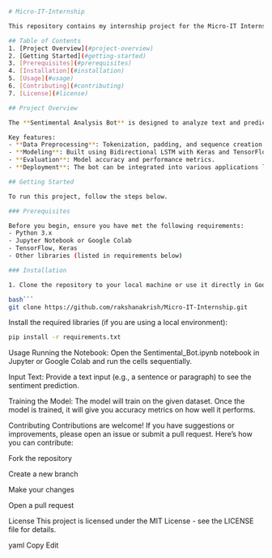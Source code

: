 ```bash
# Micro-IT-Internship

This repository contains my internship project for the Micro-IT Internship program. The project involves creating a **Sentimental Analysis Bot** using Natural Language Processing (NLP) techniques and deep learning models.

## Table of Contents
1. [Project Overview](#project-overview)
2. [Getting Started](#getting-started)
3. [Prerequisites](#prerequisites)
4. [Installation](#installation)
5. [Usage](#usage)
6. [Contributing](#contributing)
7. [License](#license)

## Project Overview

The **Sentimental Analysis Bot** is designed to analyze text and predict whether the sentiment behind it is positive, negative, or neutral. The model uses **Bidirectional LSTM** architecture for sentiment classification.

Key features:
- **Data Preprocessing**: Tokenization, padding, and sequence creation.
- **Modeling**: Built using Bidirectional LSTM with Keras and TensorFlow.
- **Evaluation**: Model accuracy and performance metrics.
- **Deployment**: The bot can be integrated into various applications like chatbots.

## Getting Started

To run this project, follow the steps below.

### Prerequisites

Before you begin, ensure you have met the following requirements:
- Python 3.x
- Jupyter Notebook or Google Colab
- TensorFlow, Keras
- Other libraries (listed in requirements below)

### Installation

1. Clone the repository to your local machine or use it directly in Google Colab:

bash```
git clone https://github.com/rakshanakrish/Micro-IT-Internship.git
```
Install the required libraries (if you are using a local environment):

```bash
pip install -r requirements.txt
```
Usage
Running the Notebook:
Open the Sentimental_Bot.ipynb notebook in Jupyter or Google Colab and run the cells sequentially.

Input Text:
Provide a text input (e.g., a sentence or paragraph) to see the sentiment prediction.

Training the Model:
The model will train on the given dataset. Once the model is trained, it will give you accuracy metrics on how well it performs.

Contributing
Contributions are welcome! If you have suggestions or improvements, please open an issue or submit a pull request. Here’s how you can contribute:

Fork the repository

Create a new branch

Make your changes

Open a pull request

License
This project is licensed under the MIT License - see the LICENSE file for details.

yaml
Copy
Edit
